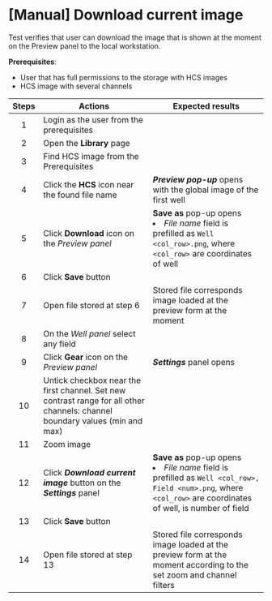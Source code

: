 # [Manual] Download current image

Test verifies that user can download the image that is shown at the moment on the Preview panel to the local workstation.

**Prerequisites**:
- User that has full permissions to the storage with HCS images
- HCS image with several channels

| Steps | Actions | Expected results |
| :---: | --- | --- |
| 1 | Login as the user from the prerequisites | |
| 2 | Open the **Library** page | |
| 3 | Find HCS image from the Prerequisites |  |
| 4 | Click the **HCS** icon near the found file name | ***Preview pop-up*** opens with the global image of the first well|
| 5 | Click **Download** icon on the *Preview panel* | **Save as** pop-up opens <li> *File name* field is prefilled as `Well <col_row>.png`, where `<col_row>` are coordinates of well |
| 6 | Click **Save** button | |
| 7 | Open file stored at step 6 | Stored file corresponds image loaded at the preview form at the moment |
| 8 | On the *Well panel* select any field | |
| 9 | Click **Gear** icon on the *Preview panel* | ***Settings*** panel opens |
| 10 | Untick checkbox near the first channel. Set new contrast range for all other channels: channel boundary values (min and max) | |
| 11 | Zoom image |
| 12 | Click ***Download current image*** button on the ***Settings*** panel | **Save as** pop-up opens <li> *File name* field is prefilled as `Well <col_row>, Field <num>.png`, where `<col_row>` are coordinates of well, <num>is number of field |
| 13 | Click **Save** button | |
| 14 | Open file stored at step 13 | Stored file corresponds image loaded at the preview form at the moment according to the set zoom and channel filters |
